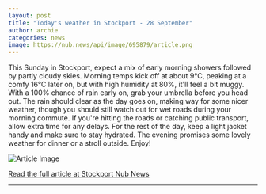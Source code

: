 ```yaml
---
layout: post
title: "Today's weather in Stockport - 28 September"
author: archie
categories: news
image: https://nub.news/api/image/695879/article.png
---
```

This Sunday in Stockport, expect a mix of early morning showers followed by partly cloudy skies. Morning temps kick off at about 9°C, peaking at a comfy 16°C later on, but with high humidity at 80%, it'll feel a bit muggy. With a 100% chance of rain early on, grab your umbrella before you head out. The rain should clear as the day goes on, making way for some nicer weather, though you should still watch out for wet roads during your morning commute. If you're hitting the roads or catching public transport, allow extra time for any delays. For the rest of the day, keep a light jacket handy and make sure to stay hydrated. The evening promises some lovely weather for dinner or a stroll outside. Enjoy!

![Article Image](https://nub.news/api/image/695879/article.png)

[Read the full article at Stockport Nub News](https://stockport.nub.news/news/weather-news/todays-weather-in-stockport-28-september-273510)

---
